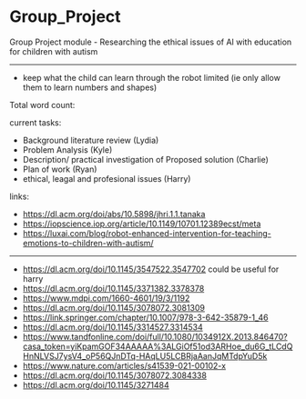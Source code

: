 # Group_Project
Group Project module - Researching the ethical issues of AI with education for children with autism

-------------------------------------------

- keep what the child can learn through the robot limited (ie only allow them to learn numbers and shapes)

Total word count:

current tasks:
- Background literature review (Lydia)
- Problem Analysis (Kyle)
- Description/ practical investigation of Proposed solution (Charlie)
- Plan of work (Ryan)
- ethical, leagal and profesional issues (Harry)

links:
- https://dl.acm.org/doi/abs/10.5898/jhri.1.1.tanaka
- https://iopscience.iop.org/article/10.1149/10701.12389ecst/meta
- https://luxai.com/blog/robot-enhanced-intervention-for-teaching-emotions-to-children-with-autism/

------------
- https://dl.acm.org/doi/10.1145/3547522.3547702 could be useful for harry
- https://dl.acm.org/doi/10.1145/3371382.3378378
- https://www.mdpi.com/1660-4601/19/3/1192
- https://dl.acm.org/doi/10.1145/3078072.3081309
- https://link.springer.com/chapter/10.1007/978-3-642-35879-1_46
- https://dl.acm.org/doi/10.1145/3314527.3314534
- https://www.tandfonline.com/doi/full/10.1080/1034912X.2013.846470?casa_token=yiKpamGOF34AAAAA%3ALGiOf51od3ARHoe_du6G_tLCdQHnNLVSJ7ysV4_oP56QJnDTq-HAqLU5LCBRjaAanJqMTdpYuD5k
- https://www.nature.com/articles/s41539-021-00102-x
- https://dl.acm.org/doi/10.1145/3078072.3084338
- https://dl.acm.org/doi/10.1145/3271484
